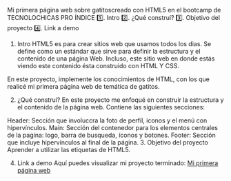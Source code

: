 Mi primera página web sobre gatitoscreado con HTML5 en el bootcamp de TECNOLOCHICAS PRO
ÍNDICE
1️⃣. Intro 2️⃣. ¿Qué construí? 3️⃣. Objetivo del proyecto 4️⃣. Link a demo

1. Intro
HTML5 es para crear sitios web que usamos todos los dias. Se define como un estándar que sirve para definir la estructura y el 
contenido de una página Web. Incluso, este sitio web en donde estás viendo este contenido ésta construido con HTML Y CSS.

En este proyecto, implemente los conocimientos de HTML, con los que realicé mi primera página web de temática de gatitos.

2. ¿Qué construí?
En este proyecto me enfoqué en construir la estructura y el contenido de la página web. Contiene las siguientes secciones:

Header: Sección que involuccra la foto de perfil, iconos y el menú con hipervínculos.
Main: Sección del contenedor para los elementos centrales de la pagina: logo, barra de busqueda, íconos y botones.
Footer: Sección que incluye hipervínculos al final de la página.
3. Objetivo del proyecto
Aprender a utilizar las etiquetas de HTML5.

4. Link a demo
Aquí puedes visualizar mi proyecto terminado: [Mi primera página web](https://candid-wisp-865921.netlify.app/)
